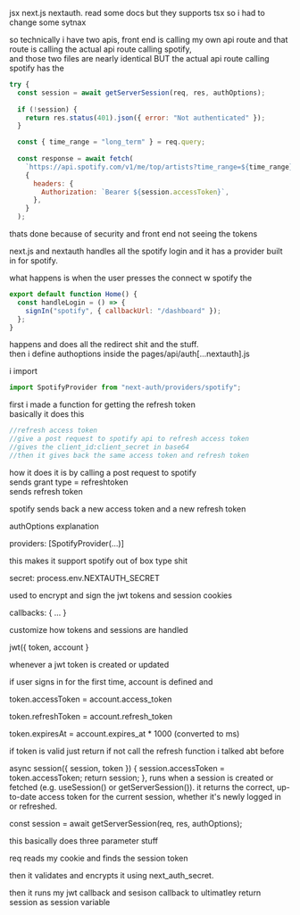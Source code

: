 jsx next.js nextauth.
read some docs but they supports tsx so i had to change some sytnax 

so technically i have two apis, front end is calling my own api route and that route is calling the actual api route calling spotify,  
and those two files are nearly identical BUT the actual api route calling spotify has the  

```js
try {
  const session = await getServerSession(req, res, authOptions);
  
  if (!session) {
    return res.status(401).json({ error: "Not authenticated" });
  }

  const { time_range = "long_term" } = req.query;
  
  const response = await fetch(
    `https://api.spotify.com/v1/me/top/artists?time_range=${time_range}&limit=50`,
    {
      headers: {
        Authorization: `Bearer ${session.accessToken}`,
      },
    }
  );
```
thats done because of security and front end not seeing the tokens

next.js and nextauth handles all the spotify login and it has a provider built in for spotify.  

what happens is when the user presses the connect w spotify the  

```js
export default function Home() {
  const handleLogin = () => {
    signIn("spotify", { callbackUrl: "/dashboard" });
  };
}
```
happens and does all the redirect shit and the stuff.  
then i define authoptions inside the pages/api/auth[...nextauth].js  

i import  

```js
import SpotifyProvider from "next-auth/providers/spotify";
```
first i made a function for getting the refresh token  
basically it does this  

```js
//refresh access token
//give a post request to spotify api to refresh access token
//gives the client_id:client_secret in base64
//then it gives back the same access token and refresh token
```

how it does it is by calling a post request to spotify  
sends grant type = refreshtoken  
sends refresh token  

spotify sends back a new access token and a new refresh token  


authOptions explanation 

providers: [SpotifyProvider(...)]

  this makes it support spotify out of box type shit 

secret: process.env.NEXTAUTH_SECRET

  used to encrypt and sign the jwt tokens and session cookies 

callbacks: { ... } 

  customize how tokens and sessions are handled 

jwt({ token, account }

  whenever a jwt token is created or updated

if user signs in for the first time, 
account is defined and 

  token.accessToken = account.access_token
  
  token.refreshToken = account.refresh_token
  
  token.expiresAt = account.expires_at * 1000 (converted to ms)


if token is valid just return if not call the refresh function i talked abt before 


async session({ session, token }) {
      session.accessToken = token.accessToken;
      return session;
    },
runs when a session is created or fetched (e.g. useSession() or getServerSession()).
it returns the correct, up-to-date access token for the current session, whether it's newly logged in or refreshed.

const session = await getServerSession(req, res, authOptions);

this basically does three parameter stuff 

req reads my cookie and finds the session token 

then it validates and encrypts it using next_auth_secret.

then it runs my jwt callback and sesison callback to ultimatley return session as session variable 








  



















